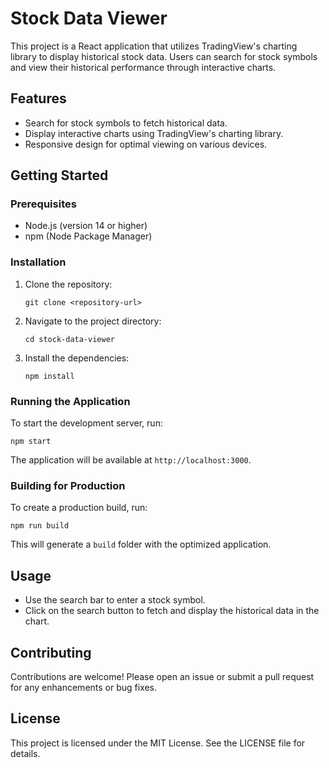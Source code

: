 # Stock Data Viewer

This project is a React application that utilizes TradingView's charting library to display historical stock data. Users can search for stock symbols and view their historical performance through interactive charts.

## Features

- Search for stock symbols to fetch historical data.
- Display interactive charts using TradingView's charting library.
- Responsive design for optimal viewing on various devices.

## Getting Started

### Prerequisites

- Node.js (version 14 or higher)
- npm (Node Package Manager)

### Installation

1. Clone the repository:

   ```
   git clone <repository-url>
   ```

2. Navigate to the project directory:

   ```
   cd stock-data-viewer
   ```

3. Install the dependencies:

   ```
   npm install
   ```

### Running the Application

To start the development server, run:

```
npm start
```

The application will be available at `http://localhost:3000`.

### Building for Production

To create a production build, run:

```
npm run build
```

This will generate a `build` folder with the optimized application.

## Usage

- Use the search bar to enter a stock symbol.
- Click on the search button to fetch and display the historical data in the chart.

## Contributing

Contributions are welcome! Please open an issue or submit a pull request for any enhancements or bug fixes.

## License

This project is licensed under the MIT License. See the LICENSE file for details.